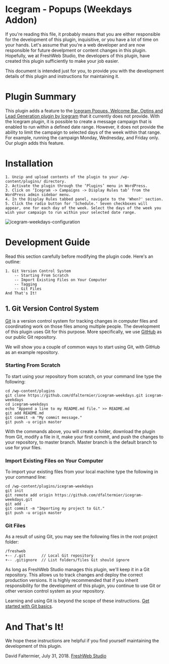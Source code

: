 # Icegram - Popups (Weekdays Addon)

If you're reading this file, it probably means that you are either responsible for the development of this plugin, inquisitive, or you have a lot of time on your hands. Let's assume that you're a web developer and are now responsible for future develpment or content changes in this plugin. Hopefully, we at FreshWeb Studio, the developers of this plugin, have created this plugin sufficiently to make your job easier.

This document is intended just for you, to provide you with the development details of this plugin and instructions for maintaining it.

# Plugin Summary

This plugin adds a feature to the [Icegram Popups, Welcome Bar, Optins and Lead Generation plugin by Icegram](https://wordpress.org/plugins/icegram/) that it currently does not provide. With the Icegram plugin, it is possible to create a message campaign that is enabled to run within a defined date range. However, it does not provide the ability to limit the campaign to selected days of the week within that range. For example, running the campaign Monday, Wednesday, and Friday only. Our plugin adds this feature.

# Installation

    1. Unzip and upload contents of the plugin to your /wp-content/plugins/ directory.
    2. Activate the plugin through the ‘Plugins’ menu in WordPress.
    3. Click on ‘Icegram -> Campaigns -> Display Rules tab’ from the WordPress admin sidebar menu.
    4. In the Display Rules tabbed panel, navigate to the 'When?' section.
    5. Click the radio button for 'Schedule.' Seven checkboxes will appear, one for each day of the week. Select the days of the week you wish your campaign to run within your selected date range.

![icegram-weekdays-configuration](https://user-images.githubusercontent.com/3323104/43471928-7a011984-94a9-11e8-8c77-3de6f9419b48.jpg)

# Development Guide

Read this section carefully before modifying the plugin code. Here's an outline:

    1. Git Version Control System
        -- Starting From Scratch
        -- Import Existing Files on Your Computer
        -- Tagging
        -- Git Files
    And That's It!

## 1. Git Version Control System

[Git](https://git-scm.com/book/en/v2/Getting-Started-Git-Basics) is a version control system for tracking changes in computer files and coordinating work on those files among multiple people. The development of this plugin uses Git for this purpose. More specifically, we use [GitHub](https://github.com) as our public Git repository.

We will show you a couple of common ways to start using Git, with GitHub as an example repository.

### Starting From Scratch

To start using your repository from scratch, on your command line type the following:

```
cd /wp-content/plugins
git clone https://github.com/dfaltermier/icegram-weekdays.git icegram-weekdays
cd icegram-weekdays
echo "Append a line to my README.md file." >> README.md
git add README.md
git commit -m "My commit message."
git push -u origin master
```

With the commands above, you will create a folder, download the plugin from Git, modify a file in it, make your first commit, and push the changes to your repository, to master branch. Master branch is the default branch to use for your files.

### Import Existing Files on Your Computer

To import your existing files from your local machine type the following in your command line:

```
cd /wp-content/plugins/icegram-weekdays
git init
git remote add origin https://github.com/dfaltermier/icegram-weekdays.git
git add .
git commit -m "Importing my project to Git."
git push -u origin master
```

### Git Files

As a result of using Git, you may see the following files in the root project folder:

```
/freshweb
+-- /.git       // Local Git repository
+-- .gitignore  // List folders/files Git should ignore

```

As long as FreshWeb Studio manages this plugin, we'll keep it in a Git repository. This allows us to track changes and deploy the correct production versions. It is highly recommended that if you inherit responsibility for the development of this plugin, you continue to use Git or other version control system as your repository.

Learning and using Git is beyond the scope of these instructions. [Get started with Git basics](https://git-scm.com/book/en/v2/Getting-Started-Git-Basics).

# And That's It!

We hope these instructions are helpful if you find yourself maintaining the development of this plugin. 

David Faltermier, July 31, 2018. [FreshWeb Studio](https://www.freshwebstudio.com)

